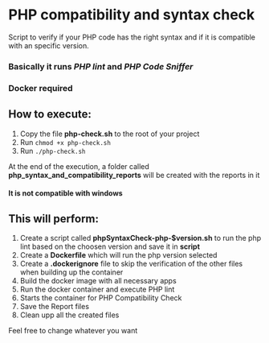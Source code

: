 # PHP compatibility and syntax check
Script to verify if your PHP code has the right syntax and if it is compatible with an specific version.

### Basically it runs *PHP lint* and *PHP Code Sniffer*

### Docker required

## How to execute:
1. Copy the file **php-check.sh** to the root of your project
2. Run `chmod +x php-check.sh`
3. Run `./php-check.sh`

At the end of the execution, a folder called **php_syntax_and_compatibility_reports** will be created with the reports in it 

#### It is not compatible with windows


##  This will perform:
1. Create a script called **phpSyntaxCheck-php-$version.sh** to run the php lint based on the choosen version and save it in **script**
2. Create a **Dockerfile** which will run the php version selected
3. Create a **.dockerignore** file to skip the verification of the other files when building up the container
4. Build the docker image with all necessary apps
5. Run the docker container and execute PHP lint
6. Starts the container for PHP Compatibility Check
7. Save the Report files
8. Clean upp all the created files



Feel free to change whatever you want

